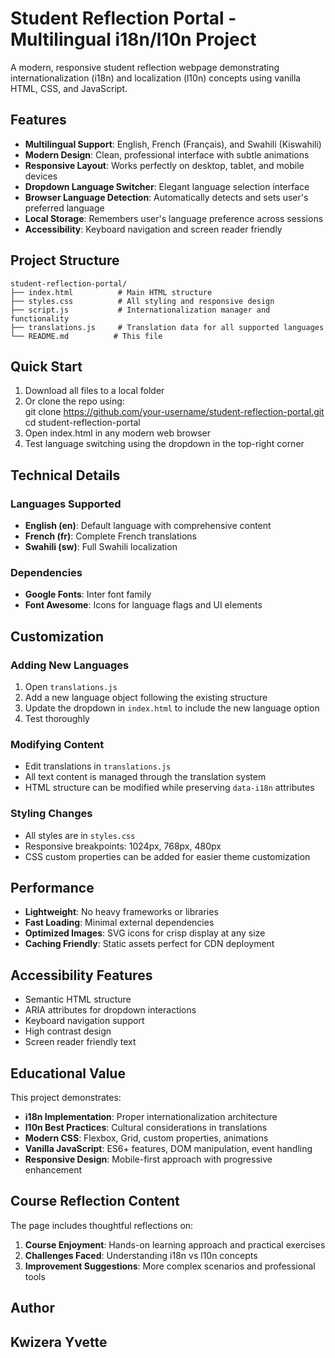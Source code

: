 # Student Reflection Portal - Multilingual i18n/l10n Project

A modern, responsive student reflection webpage demonstrating internationalization (i18n) and localization (l10n) concepts using vanilla HTML, CSS, and JavaScript.

## Features

- **Multilingual Support**: English, French (Français), and Swahili (Kiswahili)
- **Modern Design**: Clean, professional interface with subtle animations
- **Responsive Layout**: Works perfectly on desktop, tablet, and mobile devices
- **Dropdown Language Switcher**: Elegant language selection interface
- **Browser Language Detection**: Automatically detects and sets user's preferred language
- **Local Storage**: Remembers user's language preference across sessions
- **Accessibility**: Keyboard navigation and screen reader friendly

## Project Structure

```
student-reflection-portal/
├── index.html          # Main HTML structure
├── styles.css          # All styling and responsive design
├── script.js           # Internationalization manager and functionality
├── translations.js     # Translation data for all supported languages
└── README.md          # This file
```

## Quick Start

1. Download all files to a local folder  
2. Or clone the repo using:  
   git clone https://github.com/your-username/student-reflection-portal.git  
   cd student-reflection-portal  
3. Open index.html in any modern web browser  
4. Test language switching using the dropdown in the top-right corner 

## Technical Details

### Languages Supported
- **English (en)**: Default language with comprehensive content
- **French (fr)**: Complete French translations
- **Swahili (sw)**: Full Swahili localization


### Dependencies
- **Google Fonts**: Inter font family
- **Font Awesome**: Icons for language flags and UI elements

## Customization

### Adding New Languages
1. Open `translations.js`
2. Add a new language object following the existing structure
3. Update the dropdown in `index.html` to include the new language option
4. Test thoroughly

### Modifying Content
- Edit translations in `translations.js`
- All text content is managed through the translation system
- HTML structure can be modified while preserving `data-i18n` attributes

### Styling Changes
- All styles are in `styles.css`
- Responsive breakpoints: 1024px, 768px, 480px
- CSS custom properties can be added for easier theme customization

## Performance

- **Lightweight**: No heavy frameworks or libraries
- **Fast Loading**: Minimal external dependencies
- **Optimized Images**: SVG icons for crisp display at any size
- **Caching Friendly**: Static assets perfect for CDN deployment

## Accessibility Features

- Semantic HTML structure
- ARIA attributes for dropdown interactions
- Keyboard navigation support
- High contrast design
- Screen reader friendly text

## Educational Value

This project demonstrates:
- **i18n Implementation**: Proper internationalization architecture
- **l10n Best Practices**: Cultural considerations in translations
- **Modern CSS**: Flexbox, Grid, custom properties, animations
- **Vanilla JavaScript**: ES6+ features, DOM manipulation, event handling
- **Responsive Design**: Mobile-first approach with progressive enhancement

## Course Reflection Content

The page includes thoughtful reflections on:
1. **Course Enjoyment**: Hands-on learning approach and practical exercises
2. **Challenges Faced**: Understanding i18n vs l10n concepts
3. **Improvement Suggestions**: More complex scenarios and professional tools

## Author 
Kwizera Yvette
---